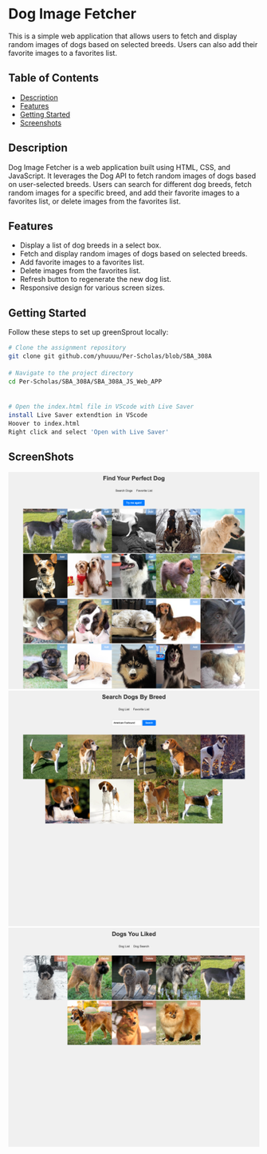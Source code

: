 # Dog Image Fetcher

This is a simple web application that allows users to fetch and display random images of dogs based on selected breeds. Users can also add their favorite images to a favorites list.

## Table of Contents
  - [Description](#description)
  - [Features](#features)
  - [Getting Started](#getting-started)
  - [Screenshots](#screenshots)

## Description

Dog Image Fetcher is a web application built using HTML, CSS, and JavaScript. It leverages the Dog API to fetch random images of dogs based on user-selected breeds. Users can search for different dog breeds, fetch random images for a specific breed, and add their favorite images to a favorites list, or delete images from the favorites list.

## Features

- Display a list of dog breeds in a select box.
- Fetch and display random images of dogs based on selected breeds.
- Add favorite images to a favorites list.
- Delete images from the favorites list.
- Refresh button to regenerate the new dog list.
- Responsive design for various screen sizes.


## Getting Started

Follow these steps to set up greenSprout locally:

```bash
# Clone the assignment repository
git clone git github.com/yhuuuu/Per-Scholas/blob/SBA_308A

# Navigate to the project directory
cd Per-Scholas/SBA_308A/SBA_308A_JS_Web_APP


# Open the index.html file in VScode with Live Saver
install Live Saver extendtion in VScode
Hoover to index.html 
Right click and select 'Open with Live Saver'

```
## ScreenShots

![Fetch random images](screenshots/img1.png)
![Search by Breeds](screenshots/img2.png)
![Edit the Favorites List](screenshots/img3.png)